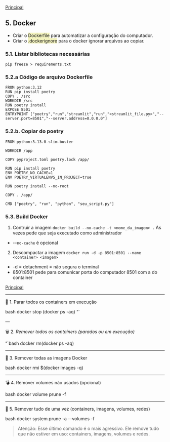 [Principal](https://github.com/Mateus-cpa/Projeto_Git/blob/master/README.md)

## 5. Docker

- Criar o <span style="background-color:rgba(235, 235, 139, 0.55)">Dockerfile</span> para automatizar a configuração do computador.
- Criar o <span style="background-color:rgba(235, 235, 139, 0.55)">.dockerignore</span> para o docker ignorar arquivos ao copiar.

### 5.1. Listar bibliotecas necessárias
`pip freeze > requirements.txt`

### 5.2.a Código de arquivo Dockerfile
```
FROM python:3.12 
RUN pip install poetry
COPY . /src
WORKDIR /src
RUN poetry install
EXPOSE 8501
ENTRYPOINT ["poetry","run","streamlit","run","<streamlit_file.py>","--server.port=8501","--server.address=0.0.0.0"]
```

### 5.2.b. Copiar do poetry
```
FROM python:3.13.0-slim-buster

WORKDIR /app

COPY pyproject.toml poetry.lock /app/

RUN pip install poetry
ENV POETRY_NO_CACHE=1
ENV POETRY_VIRTUALENVS_IN_PROJECT=true

RUN poetry install --no-root

COPY . /app/

CMD ["poetry", "run", "python", "seu_script.py"]
```

### 5.3. Build Docker
1. Contruir a imagem
`docker build --no-cache -t <nome_da_imagem> .`
Às vezes pede que seja executado como administrador
- --`no-cache` é opcional

2. Descompactar a imagem
`docker run -d -p 8501:8501 --name <container> <imagem>`
- -d = detachment = não segura o terminal
- 8501:8501 pede para comunicar porta do computador 8501 com a do container

[Principal](https://github.com/Mateus-cpa/Projeto_Git/blob/master/README.md)

---

🔻 1. Parar todos os containers em execução

bash
docker stop (docker ps -aq)
“`

—

🗑️ 2. *Remover todos os containers (parados ou em execução)*

“`bash
docker rm(docker ps -aq)


---

🧹 3. Remover todas as imagens Docker

bash
docker rmi $(docker images -q)


---

💣 4. Remover volumes não usados (opcional)

bash
docker volume prune -f


---

🔄 5. Remover tudo de uma vez (containers, imagens, volumes, redes)

bash
docker system prune -a --volumes -f


> Atenção: Esse último comando é o mais agressivo. Ele remove tudo que não estiver em uso: containers, imagens, volumes e redes.
